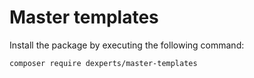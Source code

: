 # Master templates

Install the package by executing the following command:
```
composer require dexperts/master-templates
```